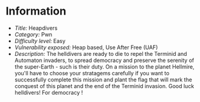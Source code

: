 # Information

- *Title:* Heapdivers
- *Category:* Pwn
- *Difficulty level:* Easy
- *Vulnerability exposed:* Heap based, Use After Free (UAF)
- *Description:* The helldivers are ready to die to repel the Terminid and Automaton invaders, to spread democracy and preserve the serenity of the super-Earth - such is their duty. On a mission to the planet Hellmire, you'll have to choose your stratagems carefully if you want to successfully complete this mission and plant the flag that will mark the conquest of this planet and the end of the Terminid invasion. Good luck helldivers! For democracy !
